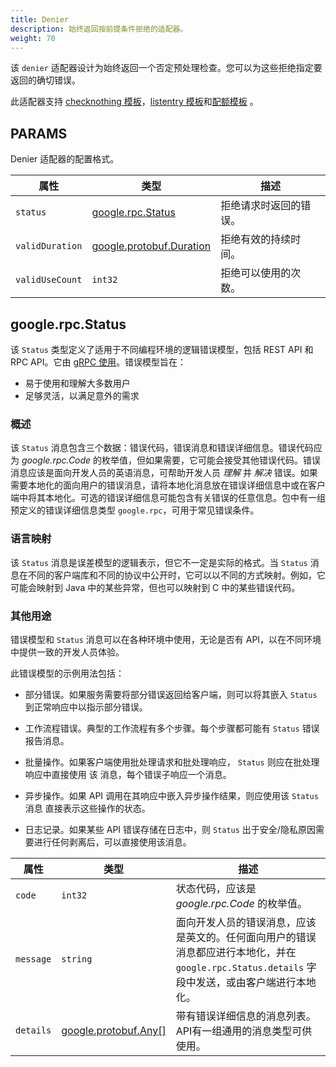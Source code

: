 ```yaml
---
title: Denier
description: 始终返回按前提条件拒绝的适配器。
weight: 70
---
```


该 `denier` 适配器设计为始终返回一个否定预处理检查。您可以为这些拒绝指定要返回的确切错误。

此适配器支持 [checknothing 模板](/zh/docs/reference/config/policy-and-telemetry/templates/checknothing/)，[listentry 模板](/zh/docs/reference/config/policy-and-telemetry/templates/listentry/)和[配额模板](/zh/docs/reference/config/policy-and-telemetry/templates/quota/) 。

## PARAMS

Denier 适配器的配置格式。

| 属性 | 类型 | 描述 |
| --- | --- | --- |
| `status` | [google.rpc.Status](#google-rpc-Status) | 拒绝请求时返回的错误。|
| `validDuration` | [google.protobuf.Duration](https://developers.google.com/protocol-buffers/docs/reference/google.protobuf#google.protobuf.Duration) | 拒绝有效的持续时间。|
| `validUseCount` | `int32` | 拒绝可以使用的次数。|

## google.rpc.Status

该 `Status` 类型定义了适用于不同编程环境的逻辑错误模型，包括 REST API 和 RPC API。它由 [gRPC 使用](https://github.com/grpc)。错误模型旨在：

*   易于使用和理解大多数用户
*   足够灵活，以满足意外的需求

### 概述

该 `Status` 消息包含三个数据：错误代码，错误消息和错误详细信息。错误代码应为 *google.rpc.Code* 的枚举值，但如果需要，它可能会接受其他错误代码。错误消息应该是面向开发人员的英语消息，可帮助开发人员 *理解* 并 *解决* 错误。如果需要本地化的面向用户的错误消息，请将本地化消息放在错误详细信息中或在客户端中将其本地化。可选的错误详细信息可能包含有关错误的任意信息。包中有一组预定义的错误详细信息类型 `google.rpc`，可用于常见错误条件。

### 语言映射

该 `Status` 消息是误差模型的逻辑表示，但它不一定是实际的格式。当 `Status` 消息在不同的客户端库和不同的协议中公开时，它可以以不同的方式映射。例如，它可能会映射到 Java 中的某些异常，但也可以映射到 C 中的某些错误代码。

### 其他用途

错误模型和 `Status` 消息可以在各种环境中使用，无论是否有 API，以在不同环境中提供一致的开发人员体验。

此错误模型的示例用法包括：

*   部分错误。如果服务需要将部分错误返回给客户端，则可以将其嵌入 `Status` 到正常响应中以指示部分错误。

*   工作流程错误。典型的工作流程有多个步骤。每个步骤都可能有 `Status` 错误报告消息。

*   批量操作。如果客户端使用批处理请求和批处理响应， `Status` 则应在批处理响应中直接使用 该 消息，每个错误子响应一个消息。

*   异步操作。如果 API 调用在其响应中嵌入异步操作结果，则应使用该 `Status` 消息 直接表示这些操作的状态。

*   日志记录。如果某些 API 错误存储在日志中，则 `Status` 出于安全/隐私原因需要进行任何剥离后，可以直接使用该消息。

| 属性 | 类型 | 描述 |
| --- | --- | --- |
| `code` | `int32` | 状态代码，应该是 *google.rpc.Code* 的枚举值。|
| `message` | `string` | 面向开发人员的错误消息，应该是英文的。任何面向用户的错误消息都应进行本地化，并在 `google.rpc.Status.details` 字段中发送，或由客户端进行本地化。|
| `details` | [google.protobuf.Any[]](https://developers.google.com/protocol-buffers/docs/reference/google.protobuf#google.protobuf.Any) | 带有错误详细信息的消息列表。API有一组通用的消息类型可供使用。|